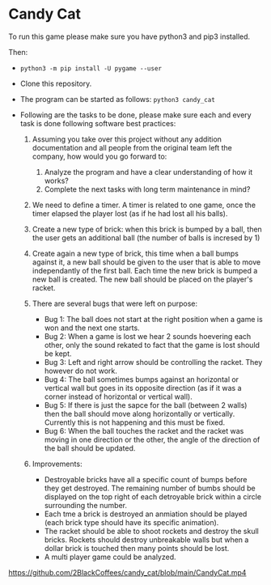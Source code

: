 # Candy Cat

To run this game please make sure you have python3 and pip3 installed.

Then:

* `python3 -m pip install -U pygame --user`
* Clone this repository.
* The program can be started as follows: `python3 candy_cat`
* Following are the tasks to be done, please make sure each and every task is done following software best practices:

    1. Assuming you take over this project without any addition documentation and all people from the original team left the company, how would you go forward to:
       1. Analyze the program and have a clear understanding of how it works?
       1. Complete the next tasks with long term maintenance in mind?

    1. We need to define a timer. A timer is related to one game, once the timer elapsed the player lost (as if he had lost all his balls).
    1. Create a new type of brick: when this brick is bumped by a ball, then the user gets an additional ball (the number of balls is incresed by 1)
    1. Create again a new type of brick, this time when a ball bumps against it, a new ball should be given to the user that is able to move independantly of the first ball. Each time the new brick is bumped a new ball is created. The new ball should be placed on the player's racket.
    1. There are several bugs that were left on purpose:
        * Bug 1: The ball does not start at the right position when a game is won and the next one starts.
        * Bug 2: When a game is lost we hear 2 sounds hoevering each other, only the sound rekated to fact that the game is lost should be kept.
        * Bug 3: Left and right arrow should be controlling the racket. They however do not work.
        * Bug 4: The ball sometimes bumps against an horizontal or vertical wall but goes in its opposite direction (as if it was a corner instead of horizontal or vertical wall). 
        * Bug 5: If there is just the sapce for the ball (between 2 walls) then the ball should move along horizontally or vertically. Currently this is not happening and this must be fixed.
        * Bug 6: When the ball touches the racket and the racket was moving in one direction or the other, the angle of the direction of the ball should be updated.
    1. Improvements:
        * Destroyable bricks have all a specific count of bumps before they get destroyed. The remaining number of bumbs should be displayed on the top right of each detroyable brick within a circle surrounding the number.
        * Each tme a brick is destroyed an anmiation should be played (each brick type should have its specific animation).
        * The racket should be able to shoot rockets and destroy the skull bricks. Rockets should destroy unbreakable walls but when a dollar brick is touched then many points should be lost.
        * A multi player game could be analyzed.

https://github.com/2BlackCoffees/candy_cat/blob/main/CandyCat.mp4
